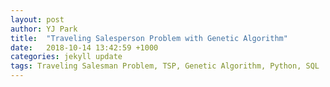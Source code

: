 ```yaml
---
layout: post
author: YJ Park
title:  "Traveling Salesperson Problem with Genetic Algorithm"
date:   2018-10-14 13:42:59 +1000
categories: jekyll update
tags: Traveling Salesman Problem, TSP, Genetic Algorithm, Python, SQL
---
```

<head>
    <!-- Global site tag (gtag.js) - Google Analytics -->
    <script async src="https://www.googletagmanager.com/gtag/js?id=UA-127453746-1"></script>
    <script>
          window.dataLayer = window.dataLayer || [];
          function gtag(){dataLayer.push(arguments);}
          gtag('js', new Date());

          gtag('config', 'UA-127453746-1');
    </script>
</head>

This assignment, Traveling Salesperson Problem (TSP), consists of the three different parts:
* Part A: Develop a TSP solver;
* Part B: Connect to a database; and
* Part C: Develp a GUI-based TSP solver.

In this blog, I will primarily focus on the development of a TSP solver based on Genetic Algorithm and one of the SQL queries embedded in the solver.

## What is TSP?

The goal of TSP is to identify a minimum cost route where a salesperson is expected to visit every n city only once and return (Deng et al., 2015; Sebő and Vygen, 2012). There are two importance conditions to be noted here: first, a salesperson visits every city once and only once; and second, a salesperson returns to the origin city. 
The first concept on TSP was found in 1759 when Euler was interested in solving the knights’ journey (Jiao and Wang, 2000), followed by a manual originating from 1832 for the scenarios of salesperson travelling 45 German cities without mathematical consideration (Yu et al., 2014). In the 1800s, two mathematicians, Sir William Hamilton and Thomas Kirkman, studied TPS devising mathematical formulations (Matai et al., 2010; Yu et al., 2014). It is, however, noted that the more general form of TSP was initially studied in 1930s by Karl Menger in Vienna and Harvard (Matai et al., 2010). Since then, TSP has fascinated many researchers for several decades as it is a classic non-deterministic polynomial time hard (NP hard) problem.

## Why Genetic Algorithm?
I did not know what was TSP before starting this assignment so I started to read about the origin and the available solutions for TSP initially.
On the second day, when I was looking at some twitter blogs, this [article blogged by Eric Stoltz](https://towardsdatascience.com/evolution-of-a-salesman-a-complete-genetic-algorithm-tutorial-for-python-6fe5d2b3ca35) featured in Towards Data Science series came to my attention. The blog, "Evolution of a salesman: A complete genetic algorithm tutorial for Python", timely gave me a 'guidance' (when I was looking for an algorithm to implement) that my fate was developing a TSP solver based on Genetic Algorithm (GA). With this decision, I started to read some papers (references available at the bottom of this blog) and considered that given the time frame, I would try to customise many specific steps in GA by implementing some approaches from the papers.

## What is Genetic Algorithm?
GA is one of the simplest random-based evolutionary algorithms where the core concept stems from the Charles Darwin’s “survival of fittest” theory (Gad, 2018). Evolutionary algorithms are dynamic because they can “evolve” over time over “generations”. In a holistic picture, GA is based on cycles of four steps where each cycle/loop represents an evolution of a generation. The four steps are composed of:
* Initialisation;
* Selection;
* Crossover; and
* Mutation.

Gene in the TSP context is an individual city with its x and y coordinate. Chromosome is a solution consists of the list of genes, hence representing a path of the combined cities where every city is visited only once in the TSP context. Population is a set of chromosomes. In the initialisation step, this would be a set of paths generated from a list of cities for each problem. Individual city was implemented as a class suggested by Eric Stoltz's blog.

{% highlight  Python%}
class City:
	def __init__(self, node, x_coordinate, y_coordinate):
		self.node = int(node)
		self.x_coordinate = x_coordinate
		self.y_coordinate = y_coordinate

	def e2distance(self, another_city):
		x_length = self.x_coordinate - another_city.x_coordinate
		y_length = self.y_coordinate - another_city.y_coordinate
		e2d = math.sqrt(x_length*x_length + y_length*y_length)
		return e2d

	def to_string(self):
		return "city name: " + str(self.node) + " x coordinate: " + str(self.x_coordinate) + " y coordinate: " + str(self.y_coordinate)

	def __repr__(self):
		return self.to_string()

	def __str__(self):
		return self.to_string()
{% endhighlight %}

The key concept of the whole evolutions is 'fitness to survive'. Through reading some papers, this fitness is in general calculated as an inverse of total tour length of cities.
The shorter the total tour length is, the better the solution is. This means the fitness score is considered best where it is greater (because fitness is inverse of the tour length).
{% highlight  Python%}
def total_fitness(total_d):
	if total_d!=0.0:
		#make fitness inverse of total distance
		fitness = 10000000000000000.0/ total_d
	else:
		print("Total distance cannot be zero. Check again")
		sys.exit()
	return fitness
{% endhighlight %}

Based on the aforementioned concepts of gene, chromsome, and fitntess, the following pseudo algorithm is adopted from Dwivedi et al. (2012) to provide an overview of GA.

{% highlight  Python%}
Start
	Create initial population of various paths
	Define and calculate total distance and fitness of each path
	Start loop
	Selection by fitness criteria. Tournament selection if the number of cities is less than 150. Otherwise, Rank-based roulette wheel selection
	Edge recombination crossover.
	Swap mutation.
	Add new path to the population.
	Re-calculate fitness of the population.
Stop loop
{% endhighlight %}

## GA steps

### Initialisation of population

Deng et al. (2015) posits that an initialisation strategy of chromosome and population is important for optimisation. This project implements random and nearest-neighbour initialisation for population.

{% highlight  Python%}
#initialise with nearest neighbour
def create_a_path_n(cities):
    city = random.sample(cities,1)[0]
    path = [city]
    remaining_cities = [rc for rc in cities if rc!=city]
    #loop while the list of remaining cities are not empty
    while remaining_cities:
        #get the minimum distance
        city = min(remaining_cities, key=lambda c: c.e2distance(city))
        path.append(city)
        remaining_cities.remove(city)
    return path

#initialise randomly
def create_a_path(cities):
    #return unique elements for cities by using random.sample
    path = random.sample(cities, len(cities))
    return path

#create paths(population) of desired size - half random and half nearest neighbour
def create_paths(cities, n_path):
    paths = []
    point = int(n_path/2)
    for i in range(0, point):
        paths.append(create_a_path_n(cities))
    for i in range(point, n_path):
        paths.append(create_a_path(cities))
    return paths
{% endhighlight %}

### Selection strategies

Razali and Geraghty (2011) noted that selection is one of the important process in GA, experimenting different selection strategies to gauge performance. As a result of the tests, tournament selection strategy was considered to produce best solution quality for small size problems with low computing times than roulette wheel-based selection strategies.  However, because of more randomness in this strategy, convergence becomes slower as the size grows. In addition, if the size increases larger, it was found that tournament selection tends to resort to premature convergence. To alleviate this, rank-based roulette wheel selection is used for larger sized problems where paths are assigned with a linear rank function rather than with a proportion of a fitness score. Rank-based roulette wheel selection prevents premature convergence but is considered to be computationally-expensive. Therefore, this project implemented tournament selection strategy for small size TSP and rank-based roulette wheel selection strategy for large size TSP. 

{% highlight  Python%}
#for a small size TSP, use tournament strategy
def tournament_selection(tournament_sz, unsorted_paths, elite_sz):
    #best paths from sortedPaths are preserved for the size of elite
    sorted_paths = sort_paths(unsorted_paths)
    selected_paths = sorted_paths[:elite_sz]

    #remaining population is filled with tournament selection
    for i in range(0, len(sorted_paths)-elite_sz):
        #select unique random paths from sortedPaths
        in_tournament = random.sample(sorted_paths, tournament_sz)
        selected_paths.append(in_tournament[0])
    selected_paths = sort_paths(selected_paths)
    return selected_paths

#for a large size TSP, use rank-based roulette wheel
def rank_roulette_wheel_selection(unsorted_paths, elite_sz):
    #calculate each rank and total rank
    key_rank = cal_rank(unsorted_paths)
    total_rank = sum(rv for _, rv in key_rank)
    cum_key_rank = cal_cum_rank(key_rank)

    #best paths from sortedPaths are preserved for the size of elite
    sorted_paths = sort_paths(unsorted_paths)
    selected_paths = sorted_paths[:elite_sz]

    #remaining population is filled with rank-based roulette wheel selection
    while len(selected_paths) < len(sorted_paths):
        roulette_random = random.uniform(0.0, 100.0)
        for i in range(0, len(sorted_paths)):
            percent = cum_key_rank[i]/total_rank*100
            if percent >= roulette_random:
                key_path = list(cum_key_rank)[i]
                selected_paths.append(sorted_paths[key_path])
            else:
                key_path = list(cum_key_rank)[0]
                selected_paths.append(sorted_paths[key_path])
            if len(selected_paths) == len(sorted_paths):
                break
    selected_paths = sort_paths(selected_paths)
    return selected_paths
{% endhighlight %}

### Crossover

This project implemented two crossover methods: simple and edge recombination, which were combined together to create new paths. In simple crossover, two points in the first selected path are determined randomly, passing between-points cities to a new path. Any cities missing from a new path is then filled from the second selected path. Edge recombination, informed by Liu (2014)’s edgy swapping crossover, is implemented based on [pseudo algorithm listed on webpage](https://en.wikipedia.org/wiki/Edge_recombination_operator). On step 1, after selecting two existing paths similar to simple crossover, edges of each path is collated. On step 2, a union set is performed to get a unique adjacency matrix. On step 3, initialise the first city from a random parent. Most importantly, on step 4, create a new path in a loop by adding the city with the fewest neighbours or randomly selecting the city if there is no neighbour.

{% highlight  Python%}
###Edge recombination crossover
#build an edge list
def add_edges(path):
    path_edges = []
    #build edge route
    for i in range(0, len(path)):
        if i == 0:
            path_edges.append([path[i], (path[-1], path[i+1])])
        elif i == len(path)-1:
            path_edges.append([path[i], (path[i-1], path[0])])
        else:
            path_edges.append([path[i], (path[i-1], path[i+1])])
    return path_edges

#union two paths
def union_two_paths(path1_edges, path2_edges):
    union_edges = []
    path1_edges = sorted(path1_edges, key=lambda x: x[0].node, reverse=False)
    path2_edges = sorted(path2_edges, key=lambda x: x[0].node, reverse=False)
    for i in range(len(path1_edges)):
        union_edges.append([path1_edges[i][0], list(set().union(path1_edges[i][1], path2_edges[i][1]))])
    return union_edges

#calculate next neighbour from union_edges given origin
def get_nxt_neighbour(neighbours):
    #get the number of neighbours for each edge
    len_neighbours = []
    for edge in neighbours:
        len_neighbours.append((len(edge[1]), edge))
    #sort neighbours by the number of neighbours in each edge
    len_neighbours = sorted(len_neighbours, key=lambda x: x[0], reverse=False)
    #get edge with the smallest number of neighbours, if multiple, append them all
    nxt_neighbours = []
    for edge in len_neighbours:
        if edge[0]==len_neighbours[0][0]:
            nxt_neighbours.append(edge[1])
    #if there are multiple edges with the same number of neighbours, select a random edge
    if len(nxt_neighbours[0][1])>1:
        nxt_neighbours = random.sample(nxt_neighbours[0][1], 1)
    else:
        nxt_neighbours = nxt_neighbours[0][1]
    return nxt_neighbours[0]

#random neighbour
def get_rnd_neighbour(union_edges, new_path):
    #select a random edge from the remaining union_edges
    nxt_neighbour = random.sample(union_edges, 1)
    #while the selected random edge is in new_path, then reselect
    while nxt_neighbour[0] in new_path:
        nxt_neighbour = random.sample(union_edges[0][1], 1)
    return nxt_neighbour[0][0]

#edge recombination crossover to create a new path from selected original paths
def crossover_er(path1, path2):
    #https: // en.wikipedia.org / wiki / Edge_recombination_operator
    #step 1 get edges of each path
    path1_edges = add_edges(path1)
    path2_edges = add_edges(path2)
    #step 2 make a union to get unique adjacency matrix
    union_edges = union_two_paths(path1_edges, path2_edges)
    #step 3 initiate new_path and first city from a random parent
    new_path = []
    origin = random.choice([path1[0], path2[0]])
    #step 4 create a new path in a loop
    while len(new_path) < len(path1):
        #append the edge to a new path
        if origin not in new_path:
            new_path.append(origin)
        #stop appending if new_path has a full list of cities
        if len(new_path)==len(path1):
            break
        #get neighbour edge of origin
        neighbours = [edge for edge in union_edges if edge[0]==origin]
        #remove origin from all neighbour list
        for edge in union_edges:
            if edge[0].node == origin.node:
                union_edges.remove(edge)
        for edge in union_edges:
            for neighbour in edge[1]:
                if neighbour==origin:
                    edge[1].remove(neighbour)
        #if neighbours are not empty, let origin be the city with the fewest neighbours
        if len(neighbours[0][1])>0:
            nxt = get_nxt_neighbour(neighbours)
        #if not, origin be a random city that is not in a new_path
        else:
            nxt = get_rnd_neighbour(union_edges, new_path)
        #make nxt edge to origin edge and restart the loop
        origin = nxt
    return new_path
{% endhighlight %}

### Mutation

Mutation introduces diversity into paths. In this project, simple swap mutation is implemented.

{% highlight  Python%}
#for diversity, swap cities between in the path
def swap_cities(path):
    mutation_criteria = 0.6
    for original_index in range(1,len(path)):
        if mutation_criteria > random.uniform(0.0, 1.0):
            swapped_index = random.randint(0, len(path)-1)
            original_value = path[original_index]
            path[original_index] = path[swapped_index]
            path[swapped_index] = original_value
    return path

#do a swap mutation for all selected_paths except elites
def swap_cities_in_path(selected_paths, elite_sz):
    swapped_paths = []
    point = int(elite_sz)
    for index in range(0, point):
        swapped_paths = selected_paths[:point]
    for index in range(point, len(selected_paths)):
        swapped_path = swap_cities(selected_paths[index])
        swapped_paths.append(swapped_path)
    return swapped_paths
{% endhighlight %}

These were main four steps of the GA process. After the mutation step, the whole evolution process is to be looped through within a specified time frame.

## Query to obtain the best result for each TSP

As part of the assignment requirements, the solutions generated were stored in the database.
From the database, the query below is to retrieve the solution with a minimum distance for a particular TSP.

{% highlight  SQL%}
def get_best_solution(problem_name):
    connect = connect_db()
    cs = connect.cursor()
    #select ProblemName is same with the parameter and look for the minimum total distance available
    sql_query = "SELECT ts.* " \
                "FROM Solution ts " \
                "JOIN ( " \
                "SELECT ProblemName, MIN(TourLength) AS min_dis " \
                "FROM Solution " \
                "GROUP BY ProblemName ) AS ts2 " \
                "ON ts.ProblemName = ts2.ProblemName AND ts.TourLength = ts2.min_dis " \
                "WHERE ts.ProblemName = %s"
    prob_name = (problem_name, )
    cs.execute(sql_query, prob_name)
    result = cs.fetchall()
    connect.close()
    return result
{% endhighlight %}

## Results

With the aforementioned specific implementation, a greater variety of TSPs was run with the parameters of:
1. Mixed initialisation strategy;
2. Crossover strategy composed of half simple and half edge recombination; 
3. Mutation threshold rate of 0.6; 
4. Elitism rate of 0.6; 
5. Population size of 100,000; and 
6. Time limit of 600 seconds. 

| TSP    | eli51.tsp (optimal: 426) | berlin52.tsp(optimal: 7542) | d493.tsp (optimal: 35002) | d1655.tsp (optimal: 62128) | usa13509.tsp (optimal: [19947008, 19982889])|
|------- |:------------------------:|:---------------------------:|:-------------------------:|:--------------------------:|:-------------------------------------------:|
| Result | 433  					 | 7,548 					   | 40,914 				   | 74,936 				    | 790,994									  |

I have compared some of these results with those of my classmates and the result from the Simulated Annealing approach implemented by one classmate outperformed this GA. 
Overall, this TSP solver produced a reasonable, but not the best, result for each problem.

## Lessons learnt

This assignment was quite fun to code and taught me a great lesson - programming is not just about coding to solve direct problems. Rather, there were many side aspects to consider
to integrate the solver, the database, and the GUI together. Initially, I did not like to work on the GUI, thinking too much to do in order to make a little component of the GUI.
However, while I was working on it, the thought process of "If I am a user, how would I behave in this particular situation to achieve my goal?" became a norm and I do think that this is a valuable point in developing a program.

### References

A. Sebő and J. Vygen, “Shorter Tours by Nicer Ears: 7/5-approximation for graphic TSP, 3/2 for the path version, and 4/3 for two-edge-connected subgraphs”, arXiv:1201.1870v3 [cs.DM], Mar. 2012.

B. Johnson, “Genetic Algorithms: The Travelling Salesman Problem”, on Medium, https://medium.com/@becmjo/genetic-algorithms-and-the-travelling-salesman-problem-d10d1daf96a1, accessed on 22nd July 2018.

E. Stortz, “Evolution of a salesman: A complete genetic algorithm tutorial for Python”, on Medium,  https://towardsdatascience.com/evolution-of-a-salesman-a-complete-genetic-algorithm-tutorial-for-python-6fe5d2b3ca35, accessed on 22nd July 2018.

J. Yu, D. Yue, D, and F. You, Traveling salesman problems, https://optimization.mccormick.northwestern.edu/index.php/Traveling_salesman_problems, last modified on 26th May 2014, accessed on 21st July 2018.

M. Hahsler and K. Hornik, "TSP – Infrastructure for the Traveling Salesperson Problem", Journal of Statistical Software, vol. 23 issue. 2, p. 1–21, 2007.

N. M. Razali and J. Geraghty, “Genetic Algorithm Performance with Different Selection Strategies in Solving TSP”, Proceedings of the World Congress on Engineering, Jul. 2011.

R. Matai, S. Singh, and M. Lal, “Traveling salesman problem: An overview of applications, formulations, and solution approaches”, In D. Davendra (Ed.), Traveling Salesman Problem, Theory and Applications, InTech, 2010.

V. Dwivedi, T. Chauhan, S. Saxena, and P. Agrawal, “Travelling Salesman Problem using Genetic Algorithm”, National Conference on Development of Reliable Information Systems, Techniques and Related Issues, 2012.

Y. Deng, Y Liu, and D. Zhou, “An Improved Genetic Algorithm with Initial Population Strategy for Symmetric TSP,” Mathematical Problems in Engineering, vol. 2015, Article ID 212794, 6 pages, 2015. https://doi.org/10.1155/2015/212794, accessed on 22nd July 2018.